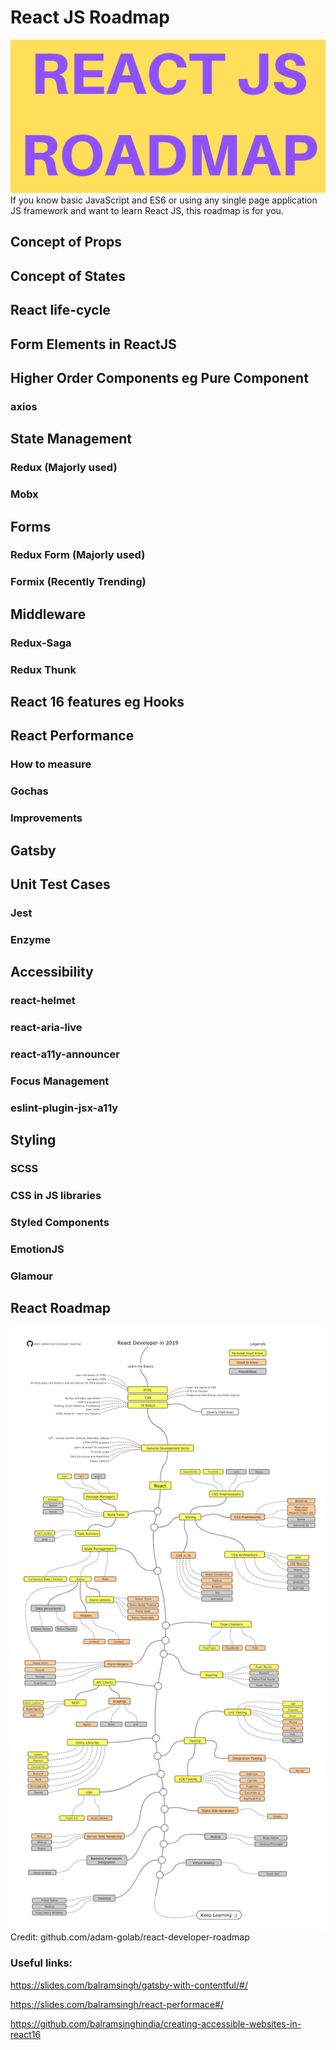 
# React JS Roadmap
![alt text](https://github.com/balramsinghindia/reactjs-roadmap/blob/master/REACT%20ROADMAP%20(1)%20(1)%20(1).png?raw=true)
If you know basic JavaScript and ES6 or using any single page application JS framework and want to learn React JS, this roadmap is for you.


## Concept of Props
## Concept of States
## React life-cycle
## Form Elements in ReactJS
## Higher Order Components eg Pure Component
### axios

## State Management
### Redux (Majorly used)
### Mobx

## Forms
### Redux Form (Majorly used)
### Formix (Recently Trending)

## Middleware
### Redux-Saga
### Redux Thunk

## React 16 features eg Hooks

## React Performance
### How to measure
### Gochas
### Improvements

## Gatsby

## Unit Test Cases
### Jest 
### Enzyme

## Accessibility
### react-helmet
### react-aria-live
### react-a11y-announcer
### Focus Management
### eslint-plugin-jsx-a11y

## Styling
### SCSS
### CSS in JS libraries
### Styled Components
### EmotionJS
### Glamour

## React Roadmap

![alt text](https://github.com/balramsinghindia/reactjs-roadmap/blob/master/roadmap.png?raw=true)
Credit: github.com/adam-golab/react-developer-roadmap



### Useful links:
https://slides.com/balramsingh/gatsby-with-contentful/#/

https://slides.com/balramsingh/react-performace#/

https://github.com/balramsinghindia/creating-accessible-websites-in-react16
